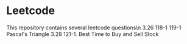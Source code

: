 # Leetcode
This repository contains several leetcode questions\n
 3.26    118-1 119-1    Pascal's Triangle
 3.28    121-1. Best Time to Buy and Sell Stock
